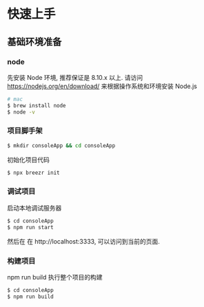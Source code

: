 # 快速上手

## 基础环境准备

### node

先安装 Node 环境, 推荐保证是 8.10.x 以上. 请访问 https://nodejs.org/en/download/ 来根据操作系统和环境安装 Node.js

```bash
# mac
$ brew install node
$ node -v
```

### 项目脚手架

```bash
$ mkdir consoleApp && cd consoleApp
```

初始化项目代码

```bash
$ npx breezr init
```

### 调试项目

启动本地调试服务器

```bash
$ cd consoleApp
$ npm run start
```

然后在 在 http://localhost:3333, 可以访问到当前的页面.

### 构建项目

npm run build 执行整个项目的构建

```bash
$ cd consoleApp
$ npm run build
```